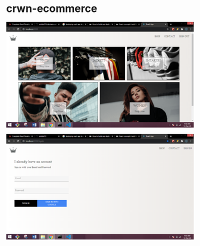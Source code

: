 # crwn-ecommerce
![Alt text](https://github.com/ankita413/crwn-ecommerce/blob/main/Screenshot%20(353).png?raw=true "Title")

![Alt text](https://github.com/ankita413/crwn-ecommerce/blob/main/Screenshot%20(354).png?raw=true "Title")
